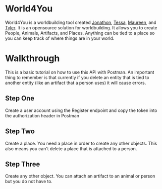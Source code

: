 # World4You
World4You is a worldbuilding tool created [Jonathon](https://github.com/JezzyDeves), [Tessa](https://github.com/tessstrube), [Maureen](https://github.com/McCormickPMP), and [Tyler](https://github.com/DocMTyler). It is an opensource solution for worldbuilding. It allows you to create People, Animals, Artifacts, and Places.
Anything can be tied to a place so you can keep track of where things are in your world.

# Walkthrough
This is a basic tutorial on how to use this API with Postman. An important thing to remember is that currently if you delete an entity that is tied to another entity (like an artifact that a person uses) it will cause errors.
## Step One
Create a user account using the Register endpoint and copy the token into the authorization header in Postman
## Step Two
Create a place. You need a place in order to create any other objects. This also means you can't delete a place that is attached to a person.
## Step Three
Create any other object. You can attach an artifact to an animal or person but you do not have to.
